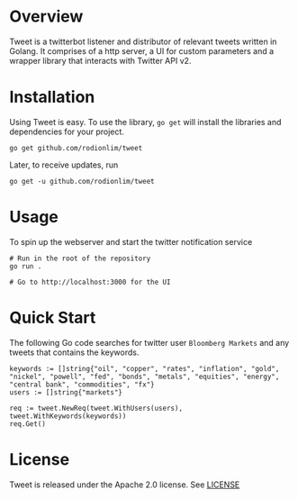 # Overview
Tweet is a twitterbot listener and distributor of relevant tweets written in Golang. It comprises of a http server, a UI for custom parameters and a wrapper library that interacts with Twitter API v2.

# Installation

Using Tweet is easy. To use the library, `go get` will install the libraries and dependencies for your project.

```
go get github.com/rodionlim/tweet
```

Later, to receive updates, run

```
go get -u github.com/rodionlim/tweet
```

# Usage

To spin up the webserver and start the twitter notification service
```
# Run in the root of the repository
go run .

# Go to http://localhost:3000 for the UI
```

# Quick Start

The following Go code searches for twitter user `Bloomberg Markets` and any tweets that contains the keywords.

```
keywords := []string{"oil", "copper", "rates", "inflation", "gold", "nickel", "powell", "fed", "bonds", "metals", "equities", "energy", "central bank", "commodities", "fx"}
users := []string{"markets"}

req := tweet.NewReq(tweet.WithUsers(users), tweet.WithKeywords(keywords))
req.Get()
```

# License

Tweet is released under the Apache 2.0 license. See [LICENSE](https://github.com/rodionlim/tweet/blob/master/LICENSE.txt)
